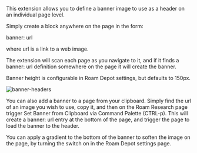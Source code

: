 This extension allows you to define a banner image to use as a header on an individual page level.

Simply create a block anywhere on the page in the form:

banner: url

where url is a link to a web image.

The extension will scan each page as you navigate to it, and if it finds a banner: url definition somewhere on the page it will create the banner.

Banner height is configurable in Roam Depot settings, but defaults to 150px.

![banner-headers](https://user-images.githubusercontent.com/6857790/185397164-6e260dc9-25f4-4c60-b579-3dffffa5c196.gif)

You can also add a banner to a page from your clipboard. Simply find the url of an image you wish to use, copy it, and then on the Roam Research page trigger Set Banner from Clipboard via Command Palette (CTRL-p). This will create a banner: url entry at the bottom of the page, and trigger the page to load the banner to the header.

You can apply a gradient to the bottom of the banner to soften the image on the page, by turning the switch on in the Roam Depot settings page.
